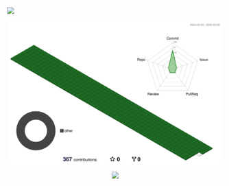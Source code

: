 <img src="https://capsule-render.vercel.app/api?type=Venom&color=auto&height=200&section=header&text=Python-Improvements&fontSize=80" />

![](./profile-3d-contrib/profile-green-animate.svg)

<div align="center">
	<img src="https://img.shields.io/badge/Python-1572B6?style=flat&logo=Java&logoColor=white" />
</div>

